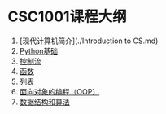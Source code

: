 # CSC1001课程大纲

1. [现代计算机简介](./Introduction to CS.md)
2. [Python基础]()
3. [控制流]()
4. [函数]()
5. [列表]()
6. [面向对象的编程（OOP）](./OOP.md)
7. [数据结构和算法]()

